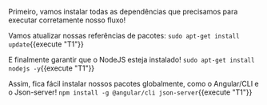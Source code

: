 Primeiro, vamos instalar todas as dependências que precisamos para executar corretamente nosso fluxo!


Vamos atualizar nossas referências de pacotes:
`sudo apt-get install update`{{execute "T1"}}

E finalmente garantir que o NodeJS esteja instalado!
`sudo apt-get install nodejs -y`{{execute "T1"}}

Assim, fica fácil instalar nossos pacotes globalmente, como o Angular/CLI e o Json-server!
`npm install -g @angular/cli json-server`{{execute "T1"}}